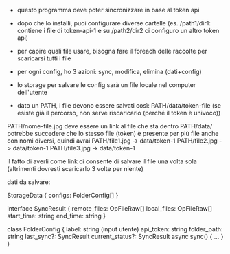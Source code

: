 - questo programma deve poter sincronizzare in base al token api

- dopo che lo installi, puoi configurare diverse cartelle (es. /path1/dir1: contiene i file di token-api-1 e su /path2/dir2 ci configuro un altro token api)

- per capire quali file usare, bisogna fare il foreach delle raccolte per scaricarsi tutti i file

- per ogni config, ho 3 azioni: sync, modifica, elimina (dati+config)

- lo storage per salvare le config sarà un file locale nel computer dell'utente

- dato un PATH, i file devono essere salvati così:
  PATH/data/token-file
  (se esiste già il percorso, non serve riscaricarlo (perché il token è univoco))

PATH/nome-file.jpg
deve essere un link al file che sta dentro PATH/data/
potrebbe succedere che lo stesso file (token) è presente per più file anche con nomi diversi, quindi avrai
PATH/file1.jpg -> data/token-1
PATH/file2.jpg -> data/token-1
PATH/file3.jpg -> data/token-1

il fatto di averli come link ci consente di salvare il file una volta sola (altrimenti dovresti scaricarlo 3 volte per niente)

dati da salvare:

StorageData {
configs: FolderConfig[]
}

interface SyncResult {
remote_files: OpFileRaw[]
local_files: OpFileRaw[]
start_time: string
end_time: string
}

class FolderConfig {
label: string (input utente)
api_token: string
folder_path: string
last_sync?: SyncResult
current_status?: SyncResult
async sync() { ... }
}
